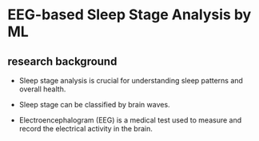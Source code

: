 # EEG-based Sleep Stage Analysis by ML

## research background

- Sleep stage analysis is crucial for understanding sleep patterns and overall health. 

- Sleep stage can be classified by brain waves.
- Electroencephalogram (EEG) is a medical test used to measure and record the electrical activity in the brain.